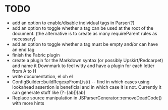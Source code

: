 TODO
====

- add an option to enable/disable individual tags in Parser(?)
- add an option to toggle whether a tag can be used at the root of the document. (the alternative is to create as many requireParent rules as necessary)
- add an option to toggle whether a tag must be empty and/or can have an end tag
- finish the Fabric plugin
- create a plugin for the Markdown syntax (or possibly Upskirt/Redcarpet) and name it Downmark to feel witty and have a plugin for each letter from A to H
- write documentation, el oh el
- ConfigBuilder::buildRegexpFromList() -- find in which cases using lookahead assertion is beneficial and in which case it is not. Currently it can generate stuff like (?=[ab])[ab]
- Replace source manipulation in JSParserGenerator::removeDeadCode() with more hints
